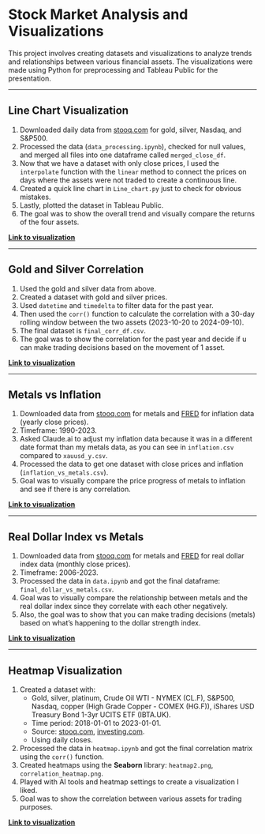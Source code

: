 # Stock Market Analysis and Visualizations

This project involves creating datasets and visualizations to analyze trends and relationships between various financial assets. The visualizations were made using Python for preprocessing and Tableau Public for the presentation.

---

## Line Chart Visualization

1. Downloaded daily data from [stooq.com](https://stooq.com) for gold, silver, Nasdaq, and S&P500.
2. Processed the data (`data_processing.ipynb`), checked for null values, and merged all files into one dataframe called `merged_close_df`.
3. Now that we have a dataset with only close prices, I used the `interpolate` function with the `linear` method to connect the prices on days where the assets were not traded to create a continuous line.
4. Created a quick line chart in `Line_chart.py` just to check for obvious mistakes.
5. Lastly, plotted the dataset in Tableau Public.
6. The goal was to show the overall trend and visually compare the returns of the four assets.

**[Link to visualization](https://public.tableau.com/app/profile/tom.charv.t/viz/Stockmarketanalysis_17324617995550/Dashboard1)**

---

## Gold and Silver Correlation

1. Used the gold and silver data from above.
2. Created a dataset with gold and silver prices.
3. Used `datetime` and `timedelta` to filter data for the past year.
4. Then used the `corr()` function to calculate the correlation with a 30-day rolling window between the two assets (2023-10-20 to 2024-09-10).
5. The final dataset is `final_corr_df.csv`.
6. The goal was to show the correlation for the past year and decide if u can make trading decisions based on the movement of 1 asset.

**[Link to visualization](https://public.tableau.com/app/profile/tom.charv.t/viz/Stockmarketanalysis_17324617995550/Dashboard1)**

---

## Metals vs Inflation

1. Downloaded data from [stooq.com](https://stooq.com) for metals and [FRED](https://fred.stlouisfed.org) for inflation data (yearly close prices).
2. Timeframe: 1990-2023.
3. Asked Claude.ai to adjust my inflation data because it was in a different date format than my metals data, as you can see in `inflation.csv` compared to `xauusd_y.csv`.
4. Processed the data to get one dataset with close prices and inflation (`inflation_vs_metals.csv`).
5. Goal was to visually compare the price progress of metals to inflation and see if there is any correlation.

**[Link to visualization](https://public.tableau.com/app/profile/tom.charv.t/viz/Stockmarketanalysis_17324617995550/Dashboard1)**

---

## Real Dollar Index vs Metals

1. Downloaded data from [stooq.com](https://stooq.com) for metals and [FRED](https://fred.stlouisfed.org) for real dollar index data (monthly close prices).
2. Timeframe: 2006-2023.
3. Processed the data in `data.ipynb` and got the final dataframe: `final_dollar_vs_metals.csv`.
4. Goal was to visually compare the relationship between metals and the real dollar index since they correlate with each other negatively.
5. Also, the goal was to show that you can make trading decisions (metals) based on what’s happening to the dollar strength index.

**[Link to visualization](https://public.tableau.com/app/profile/tom.charv.t/viz/Stockmarketanalysis_17324617995550/Dashboard1)**

---

## Heatmap Visualization

1. Created a dataset with:
   - Gold, silver, platinum, Crude Oil WTI - NYMEX (CL.F), S&P500, Nasdaq, copper (High Grade Copper - COMEX (HG.F)), iShares USD Treasury Bond 1-3yr UCITS ETF (IBTA.UK).
   - Time period: 2018-01-01 to 2023-01-01.
   - Source: [stooq.com](https://stooq.com), [investing.com](https://investing.com).
   - Using daily closes.
2. Processed the data in `heatmap.ipynb` and got the final correlation matrix using the `corr()` function.
3. Created heatmaps using the **Seaborn** library: `heatmap2.png`, `correlation_heatmap.png`.
4. Played with AI tools and heatmap settings to create a visualization I liked.
5. Goal was to show the correlation between various assets for trading purposes.

**[Link to visualization](https://public.tableau.com/app/profile/tom.charv.t/viz/Stockmarketanalysis_17324617995550/Dashboard1)**

